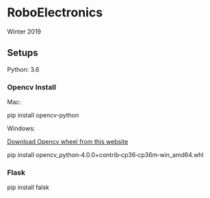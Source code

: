 # RoboElectronics
Winter 2019

## Setups

Python: 3.6

### Opencv Install

Mac:

pip install opencv-python


Windows:

[Download Opencv wheel from this website](https://www.lfd.uci.edu/~gohlke/pythonlibs/)

pip install opencv_python‑4.0.0+contrib‑cp36‑cp36m‑win_amd64.whl


### Flask 

pip install falsk
